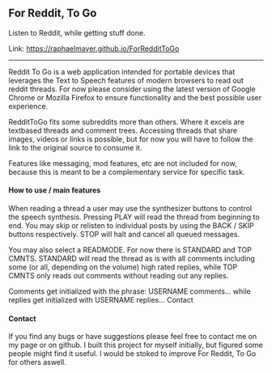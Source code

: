 ## For Reddit, To Go
Listen to Reddit, while getting stuff done.

Link: https://raphaelmayer.github.io/ForRedditToGo

-------

Reddit To Go is a web application intended for portable devices that leverages the Text to Speech features of modern browsers to read out reddit threads. For now please consider using the latest version of Google Chrome or Mozilla Firefox to ensure functionality and the best possible user experience.

RedditToGo fits some subreddits more than others. Where it excels are textbased threads and comment trees. Accessing threads that share images, videos or links is possible, but for now you will have to follow the link to the original source to consume it.

Features like messaging, mod features, etc are not included for now, because this is meant to be a complementary service for specific task.

#### How to use / main features
When reading a thread a user may use the synthesizer buttons to control the speech synthesis. Pressing PLAY will read the thread from beginning to end. You may skip or relisten to individual posts by using the BACK / SKIP buttons respectively. STOP will halt and cancel all queued messages.

You may also select a READMODE. For now there is STANDARD and TOP CMNTS. STANDARD will read the thread as is with all comments including some (or all, depending on the volume) high rated replies, while TOP CMNTS only reads out comments without reading out any replies.

Comments get initialized with the phrase: USERNAME comments... while replies get initialized with USERNAME replies...
Contact

#### Contact
If you find any bugs or have suggestions please feel free to contact me on my page or on github. I built this project for myself initially, but figured some people might find it useful. I would be stoked to improve For Reddit, To Go for others aswell.
